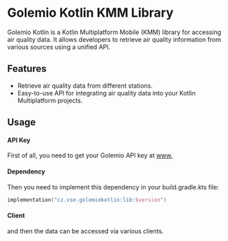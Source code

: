 # Golemio Kotlin KMM Library

Golemio Kotlin is a Kotlin Multiplatform Mobile (KMM) library for accessing air quality data. It allows developers to retrieve air quality information from various sources using a unified API.

## Features

- Retrieve air quality data from different stations.
- Easy-to-use API for integrating air quality data into your Kotlin Multiplatform projects.

## Usage
#### API Key
First of all, you need to get your Golemio API key at [www.](https://api.golemio.cz/api-keys)
#### Dependency
Then you need to implement this dependency in your build.gradle.kts file:
```kotlin
implementation("cz.vse.golemiokotlin:lib:$version")
```
#### Client
and then the data can be accessed via various clients.
